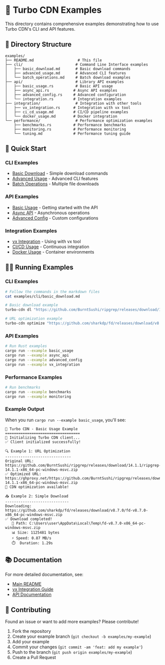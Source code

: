 # 🚀 Turbo CDN Examples

This directory contains comprehensive examples demonstrating how to use Turbo CDN's CLI and API features.

## 📁 Directory Structure

```
examples/
├── README.md                    # This file
├── cli/                        # Command Line Interface examples
│   ├── basic_download.md       # Basic download commands
│   ├── advanced_usage.md       # Advanced CLI features
│   └── batch_operations.md     # Batch download examples
├── api/                        # Library API examples
│   ├── basic_usage.rs          # Basic API usage
│   ├── async_api.rs           # Async API examples
│   ├── advanced_config.rs     # Advanced configuration
│   └── integration.rs         # Integration examples
├── integration/                # Integration with other tools
│   ├── vx_integration.rs      # Integration with vx tool
│   ├── ci_cd_usage.md         # CI/CD pipeline examples
│   └── docker_usage.md        # Docker integration
└── performance/                # Performance optimization examples
    ├── benchmarks.rs          # Performance benchmarks
    ├── monitoring.rs          # Performance monitoring
    └── tuning.md              # Performance tuning guide
```

## 🎯 Quick Start

### CLI Examples
- [Basic Download](cli/basic_download.md) - Simple download commands
- [Advanced Usage](cli/advanced_usage.md) - Advanced CLI features
- [Batch Operations](cli/batch_operations.md) - Multiple file downloads

### API Examples
- [Basic Usage](api/basic_usage.rs) - Getting started with the API
- [Async API](api/async_api.rs) - Asynchronous operations
- [Advanced Config](api/advanced_config.rs) - Custom configurations

### Integration Examples
- [vx Integration](integration/vx_integration.rs) - Using with vx tool
- [CI/CD Usage](integration/ci_cd_usage.md) - Continuous integration
- [Docker Usage](integration/docker_usage.md) - Container environments

## 🏃‍♂️ Running Examples

### CLI Examples
```bash
# Follow the commands in the markdown files
cat examples/cli/basic_download.md

# Basic download example
turbo-cdn dl "https://github.com/BurntSushi/ripgrep/releases/download/14.1.1/ripgrep-14.1.1-x86_64-pc-windows-msvc.zip"

# URL optimization example
turbo-cdn optimize "https://github.com/sharkdp/fd/releases/download/v8.7.0/fd-v8.7.0-x86_64-pc-windows-msvc.zip"
```

### API Examples
```bash
# Run Rust examples
cargo run --example basic_usage
cargo run --example async_api
cargo run --example advanced_config
cargo run --example vx_integration
```

### Performance Examples
```bash
# Run benchmarks
cargo run --example benchmarks
cargo run --example monitoring
```

### Example Output
When you run `cargo run --example basic_usage`, you'll see:
```
🚀 Turbo CDN - Basic Usage Example
==================================
📡 Initializing Turbo CDN client...
✅ Client initialized successfully!

🔍 Example 1: URL Optimization
------------------------------
Original URL: https://github.com/BurntSushi/ripgrep/releases/download/14.1.1/ripgrep-14.1.1-x86_64-pc-windows-msvc.zip
✅ Optimized URL: https://ghproxy.net/https://github.com/BurntSushi/ripgrep/releases/download/14.1.1/ripgrep-14.1.1-x86_64-pc-windows-msvc.zip
🚀 CDN optimization available!

📥 Example 2: Simple Download
-----------------------------
Downloading: https://github.com/sharkdp/fd/releases/download/v8.7.0/fd-v8.7.0-x86_64-pc-windows-msvc.zip
✅ Download completed!
   📁 Path: C:\Users\user\AppData\Local\Temp\fd-v8.7.0-x86_64-pc-windows-msvc.zip
   📊 Size: 1125481 bytes
   ⚡ Speed: 0.87 MB/s
   ⏱️  Duration: 1.29s
```

## 📚 Documentation

For more detailed documentation, see:
- [Main README](../README.md)
- [vx Integration Guide](../docs/VX_INTEGRATION.md)
- [API Documentation](https://docs.rs/turbo-cdn)

## 🤝 Contributing

Found an issue or want to add more examples? Please contribute!

1. Fork the repository
2. Create your example branch (`git checkout -b examples/my-example`)
3. Add your example
4. Commit your changes (`git commit -am 'feat: add my example'`)
5. Push to the branch (`git push origin examples/my-example`)
6. Create a Pull Request
